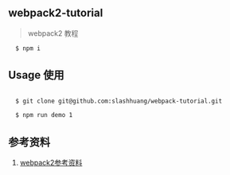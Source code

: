 
## webpack2-tutorial

> webpack2 教程

```bash
  $ npm i 
```

## Usage 使用

```bash

  $ git clone git@github.com:slashhuang/webpack-tutorial.git

  $ npm run demo 1 

```

## 参考资料

1. [webpack2参考资料](https://webpack.js.org/)
 
